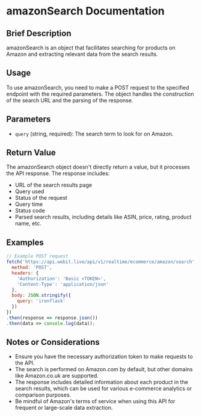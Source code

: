 # amazonSearch Documentation

## Brief Description
amazonSearch is an object that facilitates searching for products on Amazon and extracting relevant data from the search results.

## Usage
To use amazonSearch, you need to make a POST request to the specified endpoint with the required parameters. The object handles the construction of the search URL and the parsing of the response.

## Parameters
- `query` (string, required): The search term to look for on Amazon.

## Return Value
The amazonSearch object doesn't directly return a value, but it processes the API response. The response includes:
- URL of the search results page
- Query used
- Status of the request
- Query time
- Status code
- Parsed search results, including details like ASIN, price, rating, product name, etc.

## Examples

```javascript
// Example POST request
fetch('https://api.webit.live/api/v1/realtime/ecommerce/amazon/search', {
  method: 'POST',
  headers: {
    'Authorization': 'Basic <TOKEN>',
    'Content-Type': 'application/json'
  },
  body: JSON.stringify({
    query: 'ironflask'
  })
})
.then(response => response.json())
.then(data => console.log(data));
```

## Notes or Considerations
- Ensure you have the necessary authorization token to make requests to the API.
- The search is performed on Amazon.com by default, but other domains like Amazon.co.uk are supported.
- The response includes detailed information about each product in the search results, which can be used for various e-commerce analytics or comparison purposes.
- Be mindful of Amazon's terms of service when using this API for frequent or large-scale data extraction.